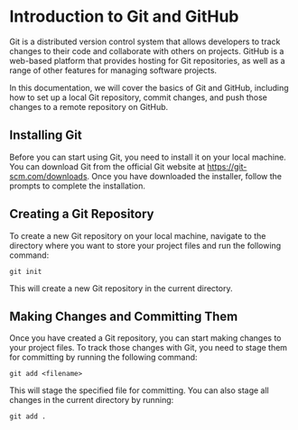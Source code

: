 # Introduction to Git and GitHub

Git is a distributed version control system that allows developers to track changes to their code and collaborate with others on projects. GitHub is a web-based platform that provides hosting for Git repositories, as well as a range of other features for managing software projects.

In this documentation, we will cover the basics of Git and GitHub, including how to set up a local Git repository, commit changes, and push those changes to a remote repository on GitHub.

## Installing Git

Before you can start using Git, you need to install it on your local machine. You can download Git from the official Git website at https://git-scm.com/downloads. Once you have downloaded the installer, follow the prompts to complete the installation.

## Creating a Git Repository

To create a new Git repository on your local machine, navigate to the directory where you want to store your project files and run the following command:
```git
git init
```
This will create a new Git repository in the current directory.

## Making Changes and Committing Them

Once you have created a Git repository, you can start making changes to your project files. To track those changes with Git, you need to stage them for committing by running the following command:
```
git add <filename>
```
This will stage the specified file for committing. You can also stage all changes in the current directory by running:
```
git add .
```
